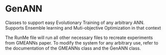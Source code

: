 # GenANN
Classes to support easy Evolutionary Training of any arbitrary ANN. Supports Ensemble learning and Muti-objective Optimization in that context


The RunMe file will run all other necessary files to recreate experiments from GMEANNs paper. To modify the system for any arbitrary use, refer to the documentation of the GMEANNs class and the GenANN class.

